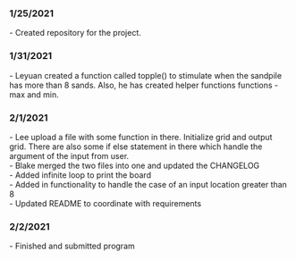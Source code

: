 <h3>1/25/2021</h3> 
- Created repository for the project. <br />
<h3>1/31/2021 </h3>
- Leyuan created a function called topple() to stimulate when the sandpile has more than 8 sands. Also, he has created helper functions functions - max and min. <br />
<h3>2/1/2021</h3> 
- Lee upload a file with some function in there. Initialize grid and output grid. There are also some if else statement in there which handle the argument of the input from user. <br />
- Blake merged the two files into one and updated the CHANGELOG <br />
- Added infinite loop to print the board <br />
- Added in functionality to handle the case of an input location greater than 8 <br />
- Updated README to coordinate with requirements <br />
<h3>2/2/2021</h3>
- Finished and submitted program


